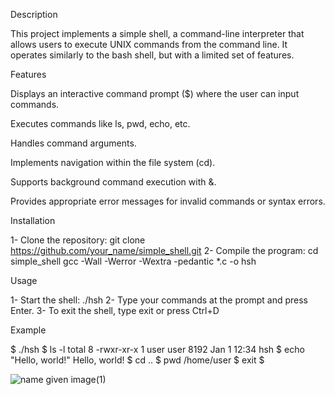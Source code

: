 Description

This project implements a simple shell, a command-line interpreter that allows users to execute UNIX commands from the command line. It operates similarly to the bash shell, but with a limited set of features.

Features

Displays an interactive command prompt ($) where the user can input commands.

Executes commands like ls, pwd, echo, etc.

Handles command arguments.

Implements navigation within the file system (cd).

Supports background command execution with &.

Provides appropriate error messages for invalid commands or syntax errors.

Installation

1- Clone the repository: git clone https://github.com/your_name/simple_shell.git 
2- Compile the program: cd simple_shell gcc -Wall -Werror -Wextra -pedantic *.c -o hsh

Usage

1- Start the shell: ./hsh 2- Type your commands at the prompt and press Enter. 3- To exit the shell, type exit or press Ctrl+D

Example

$ ./hsh 
$ ls -l 
total 8 -rwxr-xr-x 1 user user 8192 Jan 1 12:34 hsh 
$ echo "Hello, world!" Hello, world! 
$ cd .. 
$ pwd /home/user 
$ exit 
$

![name given image(1)](https://cdn.discordapp.com/attachments/423566282051551234/1326915644058505308/flowchart_shell.png?ex=678129fe&is=677fd87e&hm=3642bb4a44a579ca7a73d8f5926bd18eba0bf17d9720ec6df7726dde2e6a863a&)
